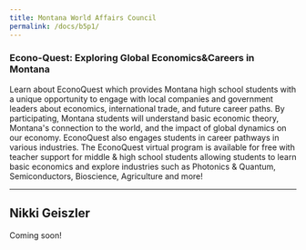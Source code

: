 ```yaml
---
title: Montana World Affairs Council
permalink: /docs/b5p1/
---
```


### Econo-Quest: Exploring Global Economics&Careers in Montana
Learn about EconoQuest which provides Montana high school students with a unique opportunity to engage with local companies and government leaders about economics, international trade, and future career paths. By participating, Montana students will understand basic economic theory, Montana's connection to the world, and the impact of global dynamics on our economy. EconoQuest also engages students in career pathways in various industries. The EconoQuest virtual program is available for free with teacher support for middle & high school students allowing students to learn basic economics and explore industries such as Photonics & Quantum, Semiconductors, Bioscience, Agriculture and more! 

***

## Nikki Geiszler

Coming soon!